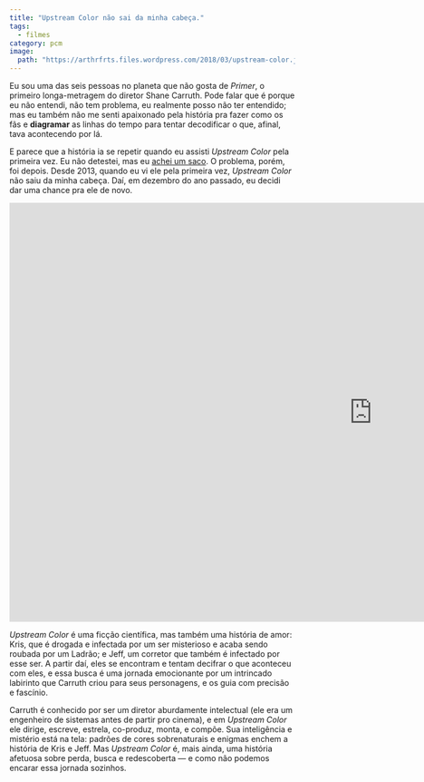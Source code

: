 ```yaml
---
title: "Upstream Color não sai da minha cabeça."
tags:
  - filmes
category: pcm
image:
  path: "https://arthrfrts.files.wordpress.com/2018/03/upstream-color.jpg"
---
```


Eu sou uma das seis pessoas no planeta que não gosta de _Primer_, o primeiro longa-metragem do diretor Shane Carruth. Pode falar que é porque eu não entendi, não tem problema, eu realmente posso não ter entendido; mas eu também não me senti apaixonado pela história pra fazer como os fãs e **diagramar** as linhas do tempo para tentar decodificar o que, afinal, tava acontecendo por lá.

E parece que a história ia se repetir quando eu assisti _Upstream Color_ pela primeira vez. Eu não detestei, mas eu [achei um saco](https://umfilmeumdia.wordpress.com/2013/10/10/upstream-color-2013/). O problema, porém, foi depois. Desde 2013, quando eu vi ele pela primeira vez, _Upstream Color_ não saiu da minha cabeça. Daí, em dezembro do ano passado, eu decidi dar uma chance pra ele de novo.

<iframe width="1280" height="739" src="https://www.youtube.com/embed/5U9KmAlrEXU" frameborder="0" allow="autoplay; encrypted-media" allowfullscreen></iframe>

_Upstream Color_ é uma ficção científica, mas também uma história de amor: Kris, que é drogada e infectada por um ser misterioso e acaba sendo roubada por um Ladrão; e Jeff, um corretor que também é infectado por esse ser. A partir daí, eles se encontram e tentam decifrar o que aconteceu com eles, e essa busca é uma jornada emocionante por um intrincado labirinto que Carruth criou para seus personagens, e os guia com precisão e fascínio.

Carruth é conhecido por ser um diretor aburdamente intelectual (ele era um engenheiro de sistemas antes de partir pro cinema), e em _Upstream Color_ ele dirige, escreve, estrela, co-produz, monta, e compõe. Sua inteligência e mistério está na tela: padrões de cores sobrenaturais e enigmas enchem a história de Kris e Jeff. Mas _Upstream Color_ é, mais ainda, uma história afetuosa sobre perda, busca e redescoberta — e como não podemos encarar essa jornada sozinhos.
